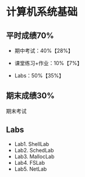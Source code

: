 # 计算机系统基础

## 平时成绩70%

- 期中考试：40%【28%】

- 课堂练习+作业：10%【7%】

- Labs：50%【35%】

    

## 期末成绩30%

期末考试



## Labs

- Lab1. ShellLab
- Lab2. SchedLab
- Lab3. MallocLab
- Lab4. FSLab
- Lab5. NetLab




